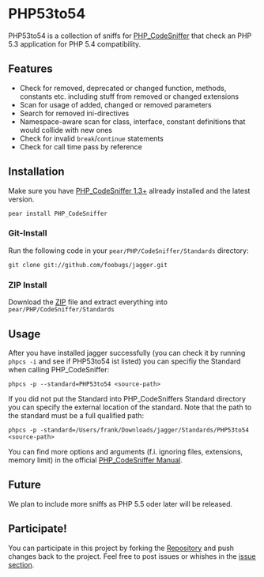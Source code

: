 # PHP53to54

PHP53to54 is a collection of sniffs for [PHP_CodeSniffer](http://pear.php.net/PHP_CodeSniffer) that check an PHP 5.3 application for PHP 5.4 compatibility.

## Features

* Check for removed, deprecated or changed function, methods, constants etc. including stuff from removed or changed extensions
* Scan for usage of added, changed or removed parameters
* Search for removed ini-directives
* Namespace-aware scan for class, interface, constant definitions that would collide with new ones
* Check for invalid `break`/`continue` statements
* Check for call time pass by reference

## Installation

Make sure you have [PHP_CodeSniffer 1.3+](http://pear.php.net/PHP_CodeSniffer) allready installed and the latest version.

	pear install PHP_CodeSniffer
	
### Git-Install

Run the following code in your `pear/PHP/CodeSniffer/Standards` directory:

	git clone git://github.com/foobugs/jagger.git
	
### ZIP Install

Download the [ZIP](https://github.com/foobugs/PHP53to54/zipball/master) file and extract everything into `pear/PHP/CodeSniffer/Standards`

## Usage

After you have installed jagger successfully (you can check it by running `phpcs -i` and see if PHP53to54 ist listed) you can specifiy the Standard when calling PHP_CodeSniffer:

	phpcs -p --standard=PHP53to54 <source-path>
	
If you did not put the Standard into PHP_CodeSniffers Standard directory you can specify the external location of the standard. Note that the path to the standard must be a full qualified path:

	phpcs -p -standard=/Users/frank/Downloads/jagger/Standards/PHP53to54 <source-path>

You can find more options and arguments (f.i. ignoring files, extensions, memory limit) in the official [PHP_CodeSniffer Manual](http://pear.php.net/manual/en/package.php.php-codesniffer.php).
	
## Future

We plan to include more sniffs as PHP 5.5 oder later will be released.

## Participate!

You can participate in this project by forking the [Repository](https://github.com/foobugs/PHP53to54) and push changes back to the project. Feel free to post issues or whishes in the [issue section](https://github.com/foobugs/PHP53to54/issues).